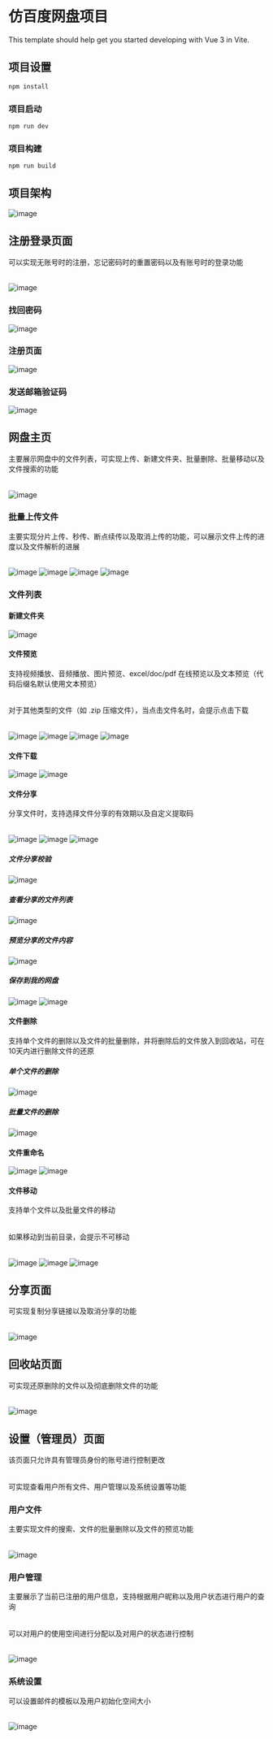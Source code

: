# 仿百度网盘项目

This template should help get you started developing with Vue 3 in Vite.


## 项目设置

```sh
npm install
```

### 项目启动

```sh
npm run dev
```

### 项目构建

```sh
npm run build
```

## 项目架构

![image](https://github.com/HLH0423/EasyPan/assets/54101102/5a1e626c-d958-4df7-8627-06afa062f735)


## 注册登录页面

可以实现无账号时的注册，忘记密码时的重置密码以及有账号时的登录功能  
######
![image](https://github.com/HLH0423/EasyPan/assets/54101102/8822feec-68f9-4acb-98e1-3e6a6f002117)

### 找回密码

![image](https://github.com/HLH0423/EasyPan/assets/54101102/8ab4f9c4-ca5c-447c-9515-fece9df8c41e)

### 注册页面

![image](https://github.com/HLH0423/EasyPan/assets/54101102/e0d53b4e-4fc1-4395-8c80-d3eb6cba010d)

### 发送邮箱验证码

![image](https://github.com/HLH0423/EasyPan/assets/54101102/28df267a-95fb-423e-8d28-54f8205c4df6)


## 网盘主页

主要展示网盘中的文件列表，可实现上传、新建文件夹、批量删除、批量移动以及文件搜索的功能
######
![image](https://github.com/HLH0423/EasyPan/assets/54101102/b4b2711e-dfdf-4724-8173-21d43a283e27)

### 批量上传文件 

主要实现分片上传、秒传、断点续传以及取消上传的功能，可以展示文件上传的进度以及文件解析的进展  
######
![image](https://github.com/HLH0423/EasyPan/assets/54101102/d94b50b3-53da-4e10-b505-89e24544d131)
![image](https://github.com/HLH0423/EasyPan/assets/54101102/8c890417-2de5-4045-9371-14ff00ed0f6c)
![image](https://github.com/HLH0423/EasyPan/assets/54101102/ca9228ad-6cbe-4ca9-8717-bac494510dff)
![image](https://github.com/HLH0423/EasyPan/assets/54101102/8feca309-4cd4-45e0-b200-87ed38a130ae)


### 文件列表

#### 新建文件夹

![image](https://github.com/HLH0423/EasyPan/assets/54101102/42e23991-ff6e-40c0-8b39-4de2b5e38ea9)

#### 文件预览

支持视频播放、音频播放、图片预览、excel/doc/pdf 在线预览以及文本预览（代码后缀名默认使用文本预览）
######
对于其他类型的文件（如 .zip 压缩文件），当点击文件名时，会提示点击下载  
######
![image](https://github.com/HLH0423/EasyPan/assets/54101102/7eab0864-a67d-4672-996a-b95923c46c46)
![image](https://github.com/HLH0423/EasyPan/assets/54101102/77a11eb2-4cb2-4171-a13a-59e2405af8b8)
![image](https://github.com/HLH0423/EasyPan/assets/54101102/4f0de4fa-7e5c-4133-9ffe-8d2ee4ae3cde)
![image](https://github.com/HLH0423/EasyPan/assets/54101102/2d4d9f4e-6f52-4eba-a78c-ef760e7286c0)


#### 文件下载

![image](https://github.com/HLH0423/EasyPan/assets/54101102/e3c937f8-6799-44ca-a8e6-0008175d0d97)
![image](https://github.com/HLH0423/EasyPan/assets/54101102/7a774fd6-2332-4e69-b94e-0fc6f84f8c61)

#### 文件分享

分享文件时，支持选择文件分享的有效期以及自定义提取码  
######
![image](https://github.com/HLH0423/EasyPan/assets/54101102/1d6c7ffd-cf2b-4826-be71-b36481831bb4)
![image](https://github.com/HLH0423/EasyPan/assets/54101102/8697edf2-b470-4de2-aa0b-6748b96e2c4e)
![image](https://github.com/HLH0423/EasyPan/assets/54101102/4032962d-9e8c-404f-bf13-672953e1e241)

##### 文件分享校验

![image](https://github.com/HLH0423/EasyPan/assets/54101102/1d2a4078-f4cb-4296-9f4d-b30d286ec952)

##### 查看分享的文件列表

![image](https://github.com/HLH0423/EasyPan/assets/54101102/b2ad50e8-9ee4-42e8-9454-29053f5d1ad3)

##### 预览分享的文件内容

![image](https://github.com/HLH0423/EasyPan/assets/54101102/4289179a-bb70-49a4-95d0-decf8aca1860)

##### 保存到我的网盘

![image](https://github.com/HLH0423/EasyPan/assets/54101102/d77d398d-17db-463f-85fe-45e3a0de8325)
![image](https://github.com/HLH0423/EasyPan/assets/54101102/92a3a3f5-bbe4-4383-a69c-22b970b60160)


#### 文件删除

支持单个文件的删除以及文件的批量删除，并将删除后的文件放入到回收站，可在10天内进行删除文件的还原

##### 单个文件的删除

![image](https://github.com/HLH0423/EasyPan/assets/54101102/1b5a778a-ca80-40a9-9688-77f460d90750)

##### 批量文件的删除

![image](https://github.com/HLH0423/EasyPan/assets/54101102/5bfd82a3-e603-45f6-a324-780d89fe8273)


#### 文件重命名

![image](https://github.com/HLH0423/EasyPan/assets/54101102/ee8226c5-30c6-4f4f-87b6-8a374222fe6d)
![image](https://github.com/HLH0423/EasyPan/assets/54101102/86dd3b53-e426-47c1-9645-36032df1c19a)


#### 文件移动

支持单个文件以及批量文件的移动  
######
如果移动到当前目录，会提示不可移动    
######
![image](https://github.com/HLH0423/EasyPan/assets/54101102/cc27e2ca-88fa-4ce1-b039-9adf70dcc2e2)
![image](https://github.com/HLH0423/EasyPan/assets/54101102/2464e86d-2885-458d-b090-f5736852146b)
![image](https://github.com/HLH0423/EasyPan/assets/54101102/aedf4545-a225-4680-aef2-47d5101137e0)


## 分享页面

可实现复制分享链接以及取消分享的功能
######
![image](https://github.com/HLH0423/EasyPan/assets/54101102/d7ae2161-7997-4943-8058-629fc012d3c7)


## 回收站页面

可实现还原删除的文件以及彻底删除文件的功能
######
![image](https://github.com/HLH0423/EasyPan/assets/54101102/a8b4f019-8c4f-419b-bf9f-6735ece4afd8)

## 设置（管理员）页面

该页面只允许具有管理员身份的账号进行控制更改
######
可实现查看用户所有文件、用户管理以及系统设置等功能

### 用户文件

主要实现文件的搜索、文件的批量删除以及文件的预览功能
######
![image](https://github.com/HLH0423/EasyPan/assets/54101102/9c47d2df-ef1b-44d3-ad23-1c5dd48abcb9)

### 用户管理

主要展示了当前已注册的用户信息，支持根据用户昵称以及用户状态进行用户的查询
######
可以对用户的使用空间进行分配以及对用户的状态进行控制
######
![image](https://github.com/HLH0423/EasyPan/assets/54101102/46880d65-055a-4d42-a19d-b7cc9b4ade12)

### 系统设置

可以设置邮件的模板以及用户初始化空间大小
######
![image](https://github.com/HLH0423/EasyPan/assets/54101102/27768001-74e7-4842-8c33-f0d5897c61bc)





